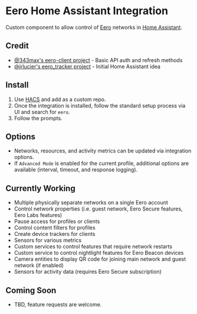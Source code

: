 # Eero Home Assistant Integration

Custom component to allow control of [Eero](https://eero.com) networks in [Home Assistant](https://home-assistant.io).

## Credit

- [@343max's eero-client project](https://github.com/343max/eero-client) - Basic API auth and refresh methods
- [@jrlucier's eero_tracker project](https://github.com/jrlucier/eero_tracker) - Initial Home Assistant idea

## Install

1. Use [HACS](https://hacs.xyz/) and add as a custom repo.
2. Once the integration is installed, follow the standard setup process via UI and search for `eero`.
3. Follow the prompts.

## Options

- Networks, resources, and activity metrics can be updated via integration options.
- If `Advanced Mode` is enabled for the current profile, additional options are available (interval, timeout, and response logging).

## Currently Working

- Multiple physically separate networks on a single Eero account
- Control network properties (i.e. guest network, Eero Secure features, Eero Labs features)
- Pause access for profiles or clients
- Control content filters for profiles
- Create device trackers for clients
- Sensors for various metrics
- Custom services to control features that require network restarts
- Custom service to control nightlight features for Eero Beacon devices
- Camera entities to display QR code for joining main network and guest network (if enabled)
- Sensors for activity data (requires Eero Secure subscription)

## Coming Soon

- TBD, feature requests are welcome.
